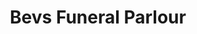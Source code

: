 ---
title: "Bevs Funeral Parlour"
url: /daveyton/bevs-funeral-parlour-taung-street/
shop: funeral directors
---